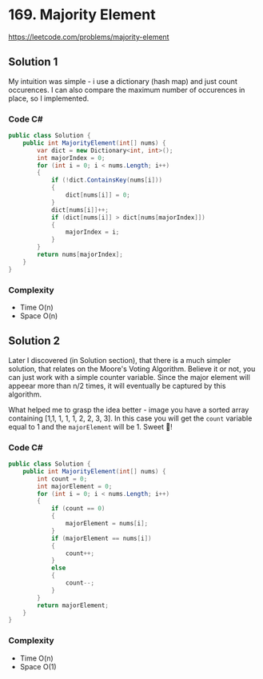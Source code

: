 # 169. Majority Element

https://leetcode.com/problems/majority-element

## Solution 1

My intuition was simple - i use a dictionary (hash map) and just count occurences. I can also compare the maximum number of occurences in place, so I implemented.

### Code C#

```csharp
public class Solution {
    public int MajorityElement(int[] nums) {
        var dict = new Dictionary<int, int>();
        int majorIndex = 0;
        for (int i = 0; i < nums.Length; i++)
        {
            if (!dict.ContainsKey(nums[i]))
            {
                dict[nums[i]] = 0;
            }
            dict[nums[i]]++;
            if (dict[nums[i]] > dict[nums[majorIndex]])
            {
                majorIndex = i;
            }
        }
        return nums[majorIndex];
    }
}
```

### Complexity

- Time O(n)
- Space O(n)


## Solution 2

Later I discovered (in Solution section), that there is a much simpler solution, that relates on the Moore's Voting Algorithm. Believe it or not, you can just work with a simple counter variable. Since the major element will appeear more than n/2 times, it will eventually be captured by this algorithm.

What helped me to grasp the idea better - image you have a sorted array containing [1,1, 1, 1, 1, 2, 2, 3, 3]. In this case you will get the `count` variable equal to 1 and the `majorElement` will be 1. Sweet 🥹!

### Code C#

```csharp
public class Solution {
    public int MajorityElement(int[] nums) {
        int count = 0;
        int majorElement = 0;
        for (int i = 0; i < nums.Length; i++)
        {
            if (count == 0)
            {
                majorElement = nums[i];
            }
            if (majorElement == nums[i])
            {
                count++;
            }
            else
            {
                count--;
            }
        }
        return majorElement;
    }
}
```

### Complexity

- Time O(n)
- Space O(1)
